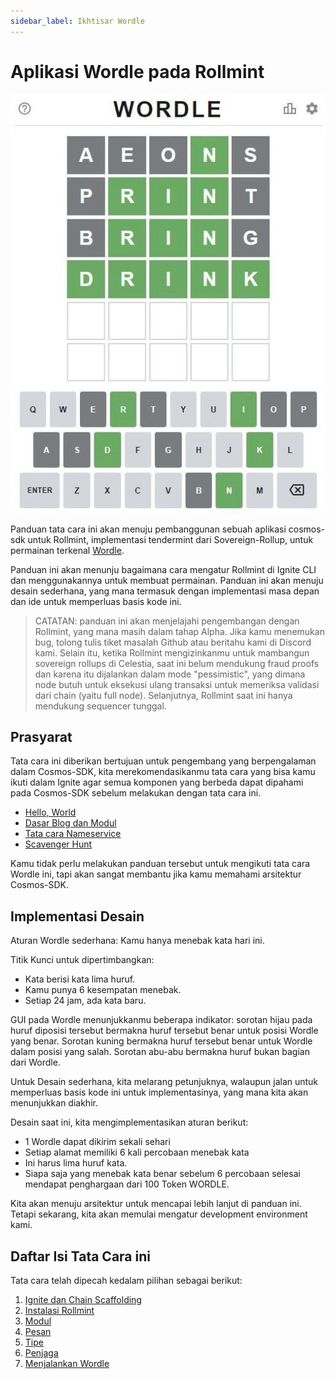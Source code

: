 ```yaml
---
sidebar_label: Ikhtisar Wordle
---
```


# Aplikasi Wordle pada Rollmint

![mamaki-testnet](/img/wordle.jpg)

Panduan tata cara ini akan menuju pembanggunan sebuah aplikasi cosmos-sdk untuk Rollmint, implementasi tendermint dari Sovereign-Rollup, untuk permainan terkenal [Wordle](https://www.nytimes.com/games/wordle/index.html).

Panduan ini akan menunju bagaimana cara mengatur Rollmint di Ignite CLI dan menggunakannya untuk membuat permainan. Panduan ini akan menuju desain sederhana, yang mana termasuk dengan implementasi masa depan dan ide untuk memperluas basis kode ini.

> CATATAN: panduan ini akan menjelajahi pengembangan dengan Rollmint, yang mana masih dalam tahap Alpha. Jika kamu menemukan bug, tolong tulis tiket masalah Github atau beritahu kami di Discord kami. Selain itu, ketika Rollmint mengizinkanmu untuk mambangun sovereign rollups di Celestia, saat ini belum mendukung fraud proofs dan karena itu dijalankan dalam mode "pessimistic", yang dimana node butuh untuk eksekusi ulang transaksi untuk memeriksa validasi dari chain (yaitu full node). Selanjutnya, Rollmint saat ini hanya mendukung sequencer tunggal.

## Prasyarat

Tata cara ini diberikan bertujuan untuk pengembang yang berpengalaman dalam Cosmos-SDK, kita merekomendasikanmu tata cara yang bisa kamu ikuti dalam Ignite agar semua komponen yang berbeda dapat dipahami pada Cosmos-SDK sebelum melakukan dengan tata cara ini.

* [Hello, World](https://docs.ignite.com/guide/hello)
* [Dasar Blog dan Modul](https://docs.ignite.com/guide/blog)
* [Tata cara Nameservice](https://docs.ignite.com/guide/nameservice)
* [Scavenger Hunt](https://docs.ignite.com/guide/scavenge)

Kamu tidak perlu melakukan panduan tersebut untuk mengikuti tata cara Wordle ini, tapi akan sangat membantu jika kamu memahami arsitektur Cosmos-SDK.

## Implementasi Desain

Aturan Wordle sederhana: Kamu hanya menebak kata hari ini.

Titik Kunci untuk dipertimbangkan:

* Kata berisi kata lima huruf.
* Kamu punya 6 kesempatan menebak.
* Setiap 24 jam, ada kata baru.

GUI pada Wordle menunjukkanmu beberapa indikator: sorotan hijau pada huruf diposisi tersebut bermakna huruf tersebut benar untuk posisi Wordle yang benar. Sorotan kuning bermakna huruf tersebut benar untuk Wordle dalam posisi yang salah. Sorotan abu-abu bermakna huruf bukan bagian dari Wordle.

Untuk Desain sederhana, kita melarang petunjuknya, walaupun jalan untuk memperluas basis kode ini untuk implementasinya, yang mana kita akan menunjukkan diakhir.

Desain saat ini, kita mengimplementasikan aturan berikut:

* 1 Wordle dapat dikirim sekali sehari
* Setiap alamat memiliki 6 kali percobaan menebak kata
* Ini harus lima huruf kata.
* Siapa saja yang menebak kata benar sebelum 6 percobaan selesai mendapat penghargaan dari 100 Token WORDLE.

Kita akan menuju arsitektur untuk mencapai lebih lanjut di panduan ini. Tetapi sekarang, kita akan memulai mengatur development environment kami.

## Daftar Isi Tata Cara ini

Tata cara telah dipecah kedalam pilihan sebagai berikut:

1. [Ignite dan Chain Scaffolding](./scaffold-wordle.md)
2. [Instalasi Rollmint](./install-rollmint.md)
3. [Modul](./wordle-module.md)
4. [Pesan](./wordle-messages.md)
5. [Tipe](./wordle-types.md)
6. [Penjaga](./wordle-keeper.md)
7. [Menjalankan Wordle](./run-wordle.md)
